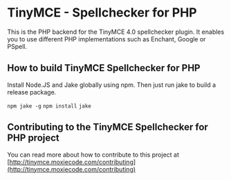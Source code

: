 TinyMCE - Spellchecker for PHP
===============================

This is the PHP backend for the TinyMCE 4.0 spellchecker plugin. It enables you to use different PHP implementations such as Enchant, Google or PSpell.

How to build TinyMCE Spellchecker for PHP
------------------------------------------

Install Node.JS and Jake globally using npm. Then just run jake to build a release package.

`npm jake -g`
`npm install`
`jake`

Contributing to the TinyMCE Spellchecker for PHP project
---------------------------------------------------------
You can read more about how to contribute to this project at [http://tinymce.moxiecode.com/contributing](http://tinymce.moxiecode.com/contributing)
